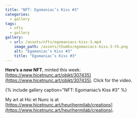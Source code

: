 ```yaml
---
title: "NFT: Egomaniac’s Kiss #3"
categories:
  - gallery
tags:
  - nfts 
  - gallery
gallery:
  - url: /assets/nfts/egomaniacs-kiss-3.mp4
    image_path: /assets/thumbs/egomaniacs-kiss-3-th.png
    alt: "Egomaniac’s Kiss #3"
    title: "Egomaniac’s Kiss #3"
---
```


**Here’s a new NFT**, minted this week: [https://www.hicetnunc.art/objkt/307435](https://www.hicetnunc.art/objkt/307435). Click for the video.

{% include gallery caption="NFT: Egomaniac’s Kiss #3" %}

My art at Hic et Nunc is at [https://www.hicetnunc.art/heurihermilab/creations](https://www.hicetnunc.art/heurihermilab/creations).
